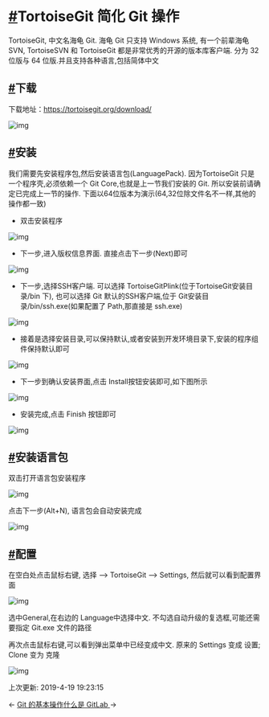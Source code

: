 # [#](https://funtl.com/zh/gitlab/TortoiseGit-简化-Git-操作.html#tortoisegit-简化-git-操作)TortoiseGit 简化 Git 操作

TortoiseGit, 中文名海龟 Git. 海龟 Git 只支持 Windows 系统, 有一个前辈海龟 SVN, TortoiseSVN 和 TortoiseGit 都是非常优秀的开源的版本库客户端. 分为 32 位版与 64 位版.并且支持各种语言,包括简体中文

## [#](https://funtl.com/zh/gitlab/TortoiseGit-简化-Git-操作.html#下载)下载

下载地址：https://tortoisegit.org/download/

![img](https://funtl.com/assets/Lusifer1511792468.png)

## [#](https://funtl.com/zh/gitlab/TortoiseGit-简化-Git-操作.html#安装)安装

我们需要先安装程序包,然后安装语言包(LanguagePack). 因为TortoiseGit 只是一个程序壳,必须依赖一个 Git Core,也就是上一节我们安装的 Git. 所以安装前请确定已完成上一节的操作. 下面以64位版本为演示(64,32位除文件名不一样,其他的操作都一致)

- 双击安装程序

![img](https://funtl.com/assets/203_tgitWizard.png)

- 下一步,进入版权信息界面. 直接点击下一步(Next)即可

![img](https://funtl.com/assets/204_tgit_License.png)

- 下一步,选择SSH客户端. 可以选择 TortoiseGitPlink(位于TortoiseGit安装目录/bin 下), 也可以选择 Git 默认的SSH客户端,位于 Git安装目录/bin/ssh.exe(如果配置了 Path,那直接是 ssh.exe)

![img](https://funtl.com/assets/204_2_tgit_Network.png)

- 接着是选择安装目录,可以保持默认,或者安装到开发环境目录下,安装的程序组件保持默认即可

![img](https://funtl.com/assets/205_tgit_dir.png)

- 下一步到确认安装界面,点击 Install按钮安装即可,如下图所示

![img](https://funtl.com/assets/206_install_tgit.png)

- 安装完成,点击 Finish 按钮即可

![img](https://funtl.com/assets/207_tgit_installed.png)

## [#](https://funtl.com/zh/gitlab/TortoiseGit-简化-Git-操作.html#安装语言包)安装语言包

双击打开语言包安装程序

![img](https://funtl.com/assets/208_LanguageWizard.png)

点击下一步(Alt+N), 语言包会自动安装完成

![img](https://funtl.com/assets/209_LangPackFinished.png)

## [#](https://funtl.com/zh/gitlab/TortoiseGit-简化-Git-操作.html#配置)配置

在空白处点击鼠标右键, 选择 --> TortoiseGit --> Settings, 然后就可以看到配置界面

![img](https://funtl.com/assets/Lusifer1511793790.png)

选中General,在右边的 Language中选择中文. 不勾选自动升级的复选框,可能还需要指定 Git.exe 文件的路径

再次点击鼠标右键,可以看到弹出菜单中已经变成中文. 原来的 Settings 变成 设置; Clone 变为 克隆

![img](https://funtl.com/assets/Lusifer1511793872.png)

上次更新: 2019-4-19 19:23:15

← [Git 的基本操作](https://funtl.com/zh/gitlab/Git-的基本操作.html)[什么是 GitLab ](https://funtl.com/zh/gitlab/什么是-GitLab.html)→